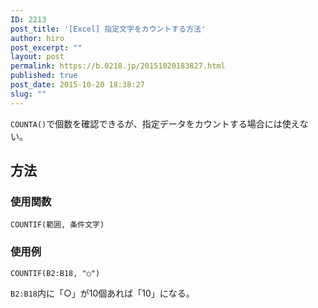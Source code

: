 ```yaml
---
ID: 2213
post_title: '[Excel] 指定文字をカウントする方法'
author: hiro
post_excerpt: ""
layout: post
permalink: https://b.0218.jp/20151020183827.html
published: true
post_date: 2015-10-20 18:38:27
slug: ""
---
```

<code>COUNTA()</code>で個数を確認できるが、指定データをカウントする場合には使えない。
<!--more-->
<h2>方法</h2>
<h3>使用関数</h3>
<pre class=""><code>COUNTIF(範囲, 条件文字)</code></pre>

<h3>使用例</h3>
<pre class=""><code>COUNTIF(B2:B18, "○")</code></pre>
<code>B2:B18</code>内に「○」が10個あれば「10」になる。
